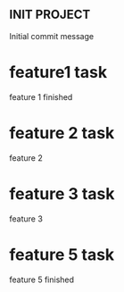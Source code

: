 ## INIT PROJECT ##

Initial commit message

# feature1 task
feature 1 finished

# feature 2 task
feature 2

# feature 3 task

feature 3
# feature 5 task

feature 5 finished
